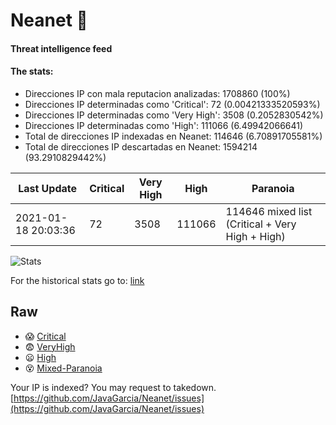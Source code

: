 # Neanet :hocho:
#### Threat intelligence feed
#### The stats:

- Direcciones IP con mala reputacion analizadas: 1708860 (100%)
- Direcciones IP determinadas como 'Critical':  72 (0.00421333520593%)
- Direcciones IP determinadas como 'Very High':  3508 (0.2052830542%)
- Direcciones IP determinadas como 'High':  111066 (6.49942066641)
- Total de direcciones IP indexadas en Neanet:  114646 (6.70891705581%)
- Total de direcciones IP descartadas en Neanet:  1594214 (93.2910829442%)

| Last Update | Critical | Very High | High | Paranoia |
| --- | --- | --- | --- | --- |
| 2021-01-18 20:03:36 | 72 | 3508 | 111066 | 114646 mixed list (Critical + Very High + High)|

![Stats](https://docs.google.com/spreadsheets/d/e/2PACX-1vSnaNMIXVabIpDJjufMlzH7poXnshF3mgd8Is1g9ytUEzVsP5my4Trn8f-xkoLLQ38xpL3HtmUexLo6/pubchart?oid=501124687&format=image)

For the historical stats go to: [link](/stats.csv)
## Raw
- :scream: [Critical](https://raw.githubusercontent.com/JavaGarcia/Neanet/master/blacklists/neanet_critical.txt)
- :fearful: [VeryHigh](https://raw.githubusercontent.com/JavaGarcia/Neanet/master/blacklists/neanet_veryHigh.txtt)
- :frowning: [High](https://raw.githubusercontent.com/JavaGarcia/Neanet/master/blacklists/neanet_high.txt)
- :dizzy_face: [Mixed-Paranoia](https://raw.githubusercontent.com/JavaGarcia/Neanet/master/blacklists/neanet_all.txt)


Your IP is indexed? You may request to takedown. [https://github.com/JavaGarcia/Neanet/issues](https://github.com/JavaGarcia/Neanet/issues)









































































































































































































































































































































































































































































































































































































































































































































































































































































































































































































































































































































































































































































































































































































































































































































































































































































































































































































































































































































































































































































































































































































































































































































































































































































































































































































































































































































































































































































































































































































































































































































































































































































































































































































































































































































































































































































































































